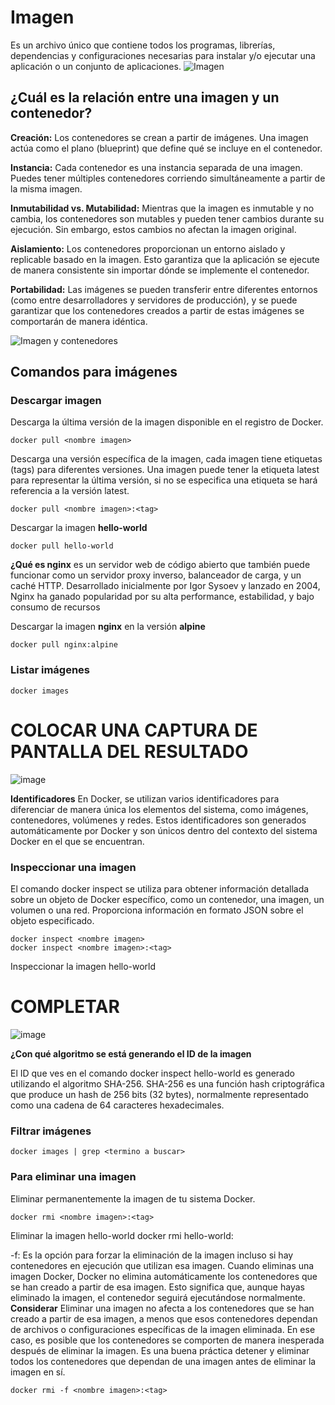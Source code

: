 # Imagen
Es un archivo único que contiene todos los programas, librerías, dependencias y configuraciones necesarias para instalar y/o ejecutar una aplicación o un conjunto de aplicaciones.
![Imagen](imagenes/imagen.PNG)


## ¿Cuál es la relación entre una imagen y un contenedor? 
**Creación:** Los contenedores se crean a partir de imágenes. Una imagen actúa como el plano (blueprint) que define qué se incluye en el contenedor.

**Instancia:** Cada contenedor es una instancia separada de una imagen. Puedes tener múltiples contenedores corriendo simultáneamente a partir de la misma imagen.

**Inmutabilidad vs. Mutabilidad:** Mientras que la imagen es inmutable y no cambia, los contenedores son mutables y pueden tener cambios durante su ejecución. Sin embargo, estos cambios no afectan la imagen original.

**Aislamiento:** Los contenedores proporcionan un entorno aislado y replicable basado en la imagen. Esto garantiza que la aplicación se ejecute de manera consistente sin importar dónde se implemente el contenedor.

**Portabilidad:** Las imágenes se pueden transferir entre diferentes entornos (como entre desarrolladores y servidores de producción), y se puede garantizar que los contenedores creados a partir de estas imágenes se comportarán de manera idéntica. 

![Imagen y contenedores](imagenes/imagenYcontenedores.JPG)
## Comandos para imágenes

### Descargar imagen
Descarga la última versión de la imagen disponible en el registro de Docker.

```
docker pull <nombre imagen> 
```

Descarga una versión específica de la imagen, cada imagen tiene etiquetas (tags) para diferentes versiones.
Una imagen puede tener la etiqueta latest para representar la última versión, si no se especifica una etiqueta se hará referencia a la versión latest.

```
docker pull <nombre imagen>:<tag>
```

Descargar la imagen **hello-world**

```docker pull hello-world```

**¿Qué es nginx**
es un servidor web de código abierto que también puede funcionar como un servidor proxy inverso, balanceador de carga, y un caché HTTP. Desarrollado inicialmente por Igor Sysoev y lanzado en 2004, Nginx ha ganado popularidad por su alta performance, estabilidad, y bajo consumo de recursos


Descargar la imagen  **nginx** en la versión **alpine**

```
docker pull nginx:alpine  
```

### Listar imágenes

```
docker images
```

# COLOCAR UNA CAPTURA DE PANTALLA DEL RESULTADO 
![image](https://github.com/eddyarias/2024A-ISWD633-GR1/assets/94008713/6bd46260-a197-46bf-bfb8-c7af0c602644)



**Identificadores**
En Docker, se utilizan varios identificadores para diferenciar de manera única los elementos del sistema, como imágenes, contenedores, volúmenes y redes. Estos identificadores son generados automáticamente por Docker y son únicos dentro del contexto del sistema Docker en el que se encuentran. 

### Inspeccionar una imagen
El comando docker inspect se utiliza para obtener información detallada sobre un objeto de Docker específico, como un contenedor, una imagen, un volumen o una red.  Proporciona información en formato JSON sobre el objeto especificado.

```
docker inspect <nombre imagen>
docker inspect <nombre imagen>:<tag>
```

Inspeccionar la imagen hello-world 
# COMPLETAR
![image](https://github.com/eddyarias/2024A-ISWD633-GR1/assets/94008713/9efeec4b-7f9b-4600-842a-22ef5a1cf824)


**¿Con qué algoritmo se está generando el ID de la imagen**

El ID que ves en el comando docker inspect hello-world es generado utilizando el algoritmo SHA-256. SHA-256 es una función hash criptográfica que produce un hash de 256 bits (32 bytes), normalmente representado como una cadena de 64 caracteres hexadecimales.


### Filtrar imágenes

```
docker images | grep <termino a buscar>

```

### Para eliminar una imagen
Eliminar permanentemente la imagen de tu sistema Docker.

```
docker rmi <nombre imagen>:<tag>
```

Eliminar la imagen hello-world 
docker rmi hello-world:

-f: Es la opción para forzar la eliminación de la imagen incluso si hay contenedores en ejecución que utilizan esa imagen.
Cuando eliminas una imagen Docker, Docker no elimina automáticamente los contenedores que se han creado a partir de esa imagen. Esto significa que, aunque hayas eliminado la imagen, el contenedor seguirá ejecutándose normalmente.  
**Considerar**
Eliminar una imagen no afecta a los contenedores que se han creado a partir de esa imagen, a menos que esos contenedores dependan de archivos o configuraciones específicas de la imagen eliminada. En ese caso, es posible que los contenedores se comporten de manera inesperada después de eliminar la imagen.
Es una buena práctica detener y eliminar todos los contenedores que dependan de una imagen antes de eliminar la imagen en sí.

```
docker rmi -f <nombre imagen>:<tag>
```

